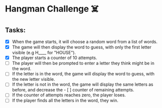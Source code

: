 # Hangman Challenge ☠️

## Tasks:

- [x] When the game starts, it will choose a random word from a list of words.
- [x] The game will then display the word to guess, with only the first letter visible (e.g H____ for "HOUSE").
- [x] The player starts a counter of 10 attempts.
- [ ] The player will then be prompted to enter a letter they think might be in the word.
- [ ] If the letter is in the word, the game will display the word to guess, with the new letter visible.
- [ ] If the letter is not in the word, the game will display the same letters as before, and decrease the - [ ] counter of remaining attempts.
- [ ] If the counter of attempts reaches zero, the player loses.
- [ ] If the player finds all the letters in the word, they win.